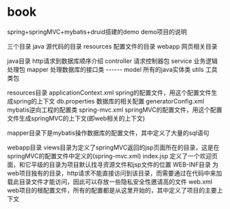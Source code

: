 # book
spring+springMVC+mybatis+druid搭建的demo
demo项目的说明

三个目录
    java 源代码的目录
    resources 配置文件的目录
    webapp  网页相关目录

java目录 http请求到数据库顺序介绍
    controller 请求控制器包
    service 业务逻辑处理包
    mapper 处理数据库的接口类
    ------
    model 所有的java实体类
    utils 工具类包

resources目录
    applicationContext.xml   spring的配置文件，用这个配置文件生成spring的上下文
    db.properties    数据库的相关配置
    generatorConfig.xml   mybatis逆向工程的配置类
    spring-mvc.xml    springMVC的配置文件，用这个配置文件生成springMVC的上下文(即web相关的上下文)

   mapper目录下是mybatis操作数据库的配置文件，其中定义了大量的sql语句

webapp目录
    views目录为定义了springMVC返回的jsp页面所在的目录，这是在springMVC的配置文件中定义的(spring-mvc.xml)
    index.jsp 定义了一个欢迎页面，和它平级的目录为项目默认找寻资源文件和jsp文件的位置
    WEB-INF目录 为web项目独有的目录，http请求不能直接访问到该目录，而需要通过在代码中来加载此目录文件才能访问，因此可以存放一些隐私安全性邀请高的文件
        web.xml  web项目的根配置文件，所有的配置都是从这里开始的，其中定义了项目的主要上下文
